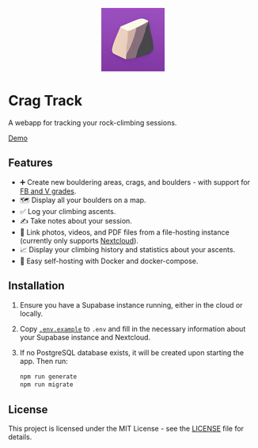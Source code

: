 <p align="center">
  <img src="./static/android-chrome-512x512.png" width="128" alt="Crag Track Logo" />
</p>

# Crag Track

A webapp for tracking your rock-climbing sessions.

[Demo](https://crag-track.vercel.app/)

## Features

- ➕ Create new bouldering areas, crags, and boulders - with support for [FB and V grades](https://www.mountainproject.com/international-climbing-grades).
- 🗺️ Display all your boulders on a map.
- ✅ Log your climbing ascents.
- ✍️ Take notes about your session.
- 📸 Link photos, videos, and PDF files from a file-hosting instance (currently only supports [Nextcloud](https://github.com/nextcloud)).
- 📈 Display your climbing history and statistics about your ascents.
- 🚀 Easy self-hosting with Docker and docker-compose.

## Installation

1. Ensure you have a Supabase instance running, either in the cloud or locally.
2. Copy [`.env.example`](./.env.example) to `.env` and fill in the necessary information about your Supabase instance and Nextcloud.
3. If no PostgreSQL database exists, it will be created upon starting the app. Then run:

   ```bash
   npm run generate
   npm run migrate
   ```

## License

This project is licensed under the MIT License - see the [LICENSE](LICENSE) file for details.
